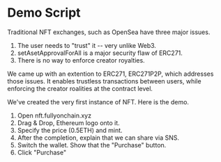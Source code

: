 # Demo Script

Traditional NFT exchanges, such as OpenSea have three major issues.

1. The user needs to "trust" it -- very unlike Web3.
2. setAsetApprovalForAll is a major security flaw of ERC271.
3. There is no way to enforce creator royalties.

We came up with an extention to ERC271, ERC271P2P, which addresses those issues.
It enables trustless transactions between users, while enforcing the creator roalities at the contract level. 

We've created the very first instance of NFT. Here is the demo.

1. Open nft.fullyonchain.xyz
2. Drag & Drop, Ethereum logo onto it.
3. Specify the price (0.5ETH) and mint.
4. After the completion, explain that we can share via SNS.
5. Switch the wallet. Show that the "Purchase" button.
6. Click "Purchase"
